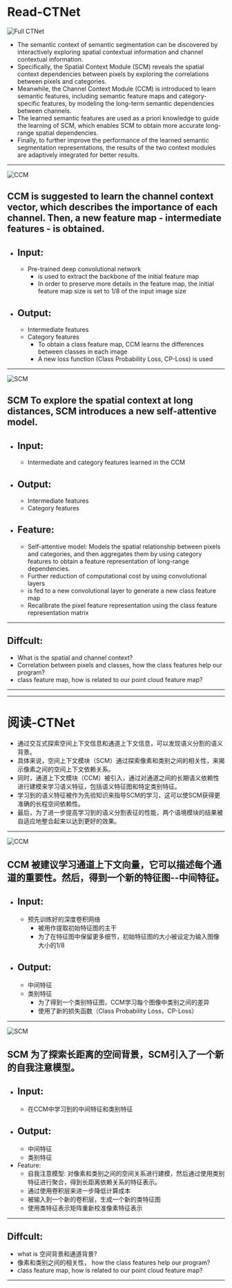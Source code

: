 # Read-CTNet  
![Full CTNet](https://ieeexplore.ieee.org/mediastore_new/IEEE/content/media/34/9940445/9633155/tang2-3132068-small.gif)
- The semantic context of semantic segmentation can be discovered by interactively exploring spatial contextual information and channel contextual information.
- Specifically, the Spatial Context Module (SCM) reveals the spatial context dependencies between pixels by exploring the correlations between pixels and categories.
- Meanwhile, the Channel Context Module (CCM) is introduced to learn semantic features, including semantic feature maps and category-specific features, by modeling the long-term semantic dependencies between channels.
- The learned semantic features are used as a priori knowledge to guide the learning of SCM, which enables SCM to obtain more accurate long-range spatial dependencies.
- Finally, to further improve the performance of the learned semantic segmentation representations, the results of the two context modules are adaptively integrated for better results.  

---

![CCM](https://ieeexplore.ieee.org/mediastore_new/IEEE/content/media/34/9940445/9633155/tang4-3132068-small.gif)  

## **CCM** is suggested to learn the channel context vector, which describes the importance of each channel. Then, a new feature map - intermediate features - is obtained.
  - Input:
    --- 
    - Pre-trained deep convolutional network
      - is used to extract the backbone of the initial feature map
      - In order to preserve more details in the feature map, the initial feature map size is set to 1/8 of the input image size
  - Output:
    --- 
    - Intermediate features
    - Category features
      - To obtain a class feature map, CCM learns the differences between classes in each image
      - A new loss function (Class Probability Loss, CP-Loss) is used
---

![SCM](https://ieeexplore.ieee.org/mediastore_new/IEEE/content/media/34/9940445/9633155/tang5-3132068-small.gif)
## **SCM** To explore the spatial context at long distances, SCM introduces a new self-attentive model.
  - Input:
    --- 
    - Intermediate and category features learned in the CCM
  - Output:
    --- 
    - Intermediate features
    - Category features    
    
  - Feature:
    ---
     - Self-attentive model: Models the spatial relationship between pixels and categories, and then aggregates them by using category features to obtain a feature representation of long-range dependencies.
     - Further reduction of computational cost by using convolutional layers
     - is fed to a new convolutional layer to generate a new class feature map
     - Recalibrate the pixel feature representation using the class feature representation matrix
---

## Diffcult:
- What is the spatial and channel context?
- Correlation between pixels and classes, how the class features help our program?
- class feature map, how is related to our point cloud feature map?

----
----

# 阅读-CTNet  
- 通过交互式探索空间上下文信息和通道上下文信息，可以发现语义分割的语义背景。
- 具体来说，空间上下文模块（SCM）通过探索像素和类别之间的相关性，来揭示像素之间的空间上下文依赖关系。
- 同时，通道上下文模块（CCM）被引入，通过对通道之间的长期语义依赖性进行建模来学习语义特征，包括语义特征图和特定类别特征。
- 学习到的语义特征被作为先验知识来指导SCM的学习，这可以使SCM获得更准确的长程空间依赖性。
- 最后，为了进一步提高学习到的语义分割表征的性能，两个语境模块的结果被自适应地整合起来以达到更好的效果。  

---

![CCM](https://ieeexplore.ieee.org/mediastore_new/IEEE/content/media/34/9940445/9633155/tang4-3132068-small.gif)  

## **CCM** 被建议学习通道上下文向量，它可以描述每个通道的重要性。然后，得到一个新的特征图--中间特征。
  - Input:
    --- 
    - 预先训练好的深度卷积网络
      - 被用作提取初始特征图的主干
      - 为了在特征图中保留更多细节，初始特征图的大小被设定为输入图像大小的1/8
  - Output:
    --- 
    - 中间特征
    - 类别特征
      - 为了得到一个类别特征图，CCM学习每个图像中类别之间的差异
      - 使用了新的损失函数（Class Probability Loss，CP-Loss）
---

![SCM](https://ieeexplore.ieee.org/mediastore_new/IEEE/content/media/34/9940445/9633155/tang5-3132068-small.gif)
## **SCM** 为了探索长距离的空间背景，SCM引入了一个新的自我注意模型。
  - Input:
    --- 
    - 在CCM中学习到的中间特征和类别特征
  - Output:
    --- 
    - 中间特征
    - 类别特征    
   - Feature:
     - 自我注意模型: 对像素和类别之间的空间关系进行建模，然后通过使用类别特征进行聚合，得到长距离依赖关系的特征表示。
     - 通过使用卷积层来进一步降低计算成本
     - 被输入到一个新的卷积层，生成一个新的类特征图
     - 使用类特征表示矩阵重新校准像素特征表示
---

## Diffcult:
- what is 空间背景和通道背景?
- 像素和类别之间的相关性， how the class features help our program?
- class feature map, how is related to our point cloud feature map?

----
